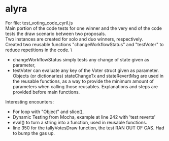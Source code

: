 # alyra
For file: test_voting_code_cyril.js \
Main portion of the code tests for one winner and the very end of the code tests the draw scenario between two proposals. \
Two instances are created for solo and duo winners, respectively. \
Created two reusable functions "changeWorkflowStatus" and "testVoter" to reduce repetitions in the code. \
- changeWorkflowStatus simply tests any change of state given as parameter,
- testVoter can evaluate any key of the Voter struct given as parameter.
Objects (or dictionaries) stateChangeTx and stateRevertMsg are used in the reusable functions, 
  as a way to provide the minimum amount of parameters when calling those reusables.
Explanations and steps are provided before main functions.

Interesting encounters:
- For loop with "Object" and slice(),
- Dynamic Testing from Mocha, example at line 242 with 'test reverts'
- eval() to turn a string into a function, used in reusable functions.
- line 350 for the tallyVotesDraw function, the test RAN OUT OF GAS. Had to bump the gas up.
